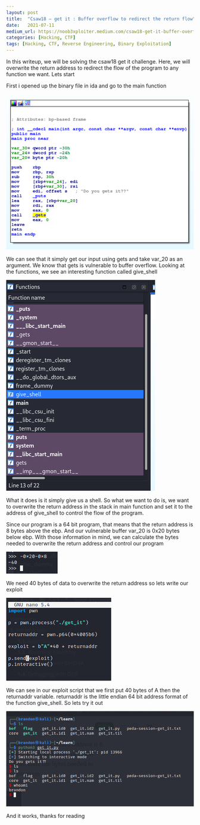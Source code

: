 ```yaml
---
layout:	post
title:	"Csaw18 — get it : Buffer overflow to redirect the return flow"
date:	2021-07-11
medium_url: https://noob3xploiter.medium.com/csaw18-get-it-buffer-overflow-to-redirect-the-return-flow-7d9fb5f25e96
categories: [Hacking, CTF]
tags: [Hacking, CTF, Reverse Engineering, Binary Exploitation]
---
```



  In this writeup, we will be solving the csaw18 get it challenge. Here, we will overwrite the return address to redirect the flow of the program to any function we want. Lets start

First i opened up the binary file in ida and go to the main function

![](/img/1*oFyL9FsN-EzUpOV0EyOd7g.png)

We can see that it simply get our input using gets and take var\_20 as an argument. We know that gets is vulnerable to buffer overflow. Looking at the functions, we see an interesting function called give\_shell

![](/img/1*-kO9WKjh3a3QmHCJFnXaCg.png)

What it does is it simply give us a shell. So what we want to do is, we want to overwrite the return address in the stack in main function and set it to the address of give\_shell to control the flow of the program.

Since our program is a 64 bit program, that means that the return address is 8 bytes above the ebp. And our vulnerable buffer var\_20 is 0x20 bytes below ebp. With those information in mind, we can calculate the bytes needed to overwrite the return address and control our program

![](/img/1*04oP2wiLFwo8EZR3yAnxfA.png)

We need 40 bytes of data to overwrite the return address so lets write our exploit

![](/img/1*wRmnU7jMccTO0YdpKfV5ig.png)

We can see in our exploit script that we first put 40 bytes of A then the returnaddr variable. returnaddr is the little endian 64 bit address format of the function give\_shell. So lets try it out

![](/img/1*BxA5fvaf7X5caM-Aqf0Gfg.png)

And it works, thanks for reading

  